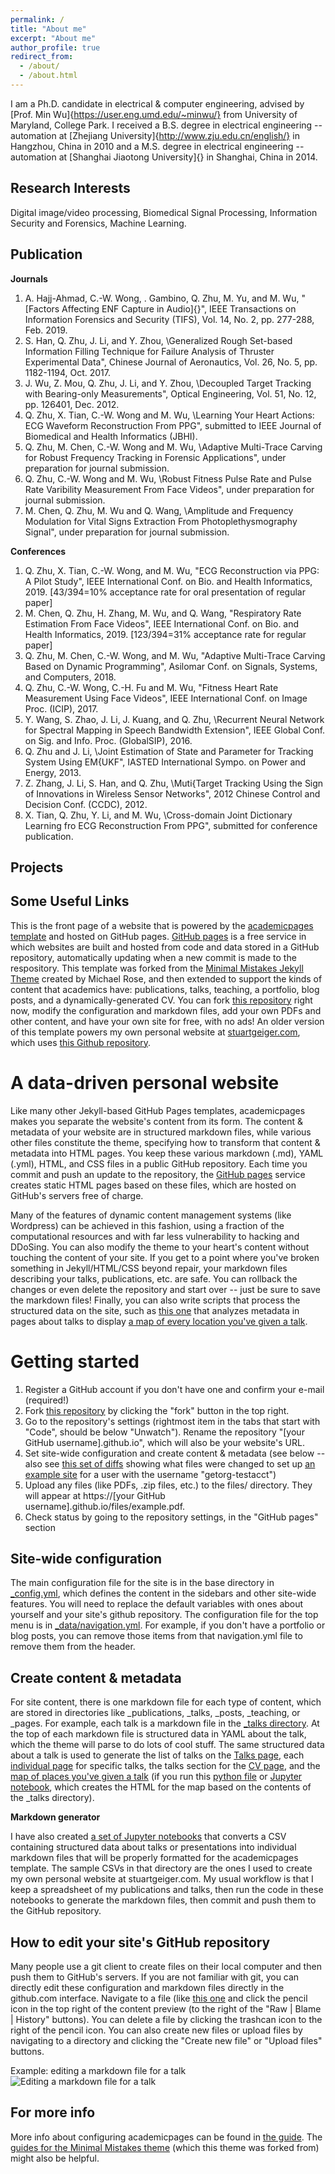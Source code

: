 ```yaml
---
permalink: /
title: "About me"
excerpt: "About me"
author_profile: true
redirect_from: 
  - /about/
  - /about.html
---
```


I am a Ph.D. candidate in electrical & computer engineering, advised by [Prof. Min Wu]{https://user.eng.umd.edu/~minwu/} from University of Maryland, College Park. I received a B.S. degree in electrical engineering -- automation at [Zhejiang University]{http://www.zju.edu.cn/english/} in Hangzhou, China in 2010 and a M.S. degree in electrical engineering -- automation at [Shanghai Jiaotong University]{} in Shanghai, China in 2014.

Research Interests
------
Digital image/video processing, Biomedical Signal Processing, Information Security and Forensics, Machine Learning.

Publication
------
**Journals**
1. A. Hajj-Ahmad, C.-W. Wong, . Gambino, Q. Zhu, M. Yu, and M. Wu, "[Factors Affecting ENF Capture in Audio]{}",
IEEE Transactions on Information Forensics and Security (TIFS), Vol. 14, No. 2, pp. 277-288, Feb. 2019.
1. S. Han, Q. Zhu, J. Li, and Y. Zhou, \Generalized Rough Set-based Information Filling Technique for Failure Analysis
of Thruster Experimental Data", Chinese Journal of Aeronautics, Vol. 26, No. 5, pp. 1182-1194, Oct. 2017.
1. J. Wu, Z. Mou, Q. Zhu, J. Li, and Y. Zhou, \Decoupled Target Tracking with Bearing-only Measurements", Optical
Engineering, Vol. 51, No. 12, pp. 126401, Dec. 2012.
1. Q. Zhu, X. Tian, C.-W. Wong and M. Wu, \Learning Your Heart Actions: ECG Waveform Reconstruction From
PPG", submitted to IEEE Journal of Biomedical and Health Informatics (JBHI).
1. Q. Zhu, M. Chen, C.-W. Wong and M. Wu, \Adaptive Multi-Trace Carving for Robust Frequency Tracking in
Forensic Applications", under preparation for journal submission.
1. Q. Zhu, C.-W. Wong and M. Wu, \Robust Fitness Pulse Rate and Pulse Rate Varibility Measurement From Face
Videos", under preparation for journal submission.
1. M. Chen, Q. Zhu, M. Wu and Q. Wang, \Amplitude and Frequency Modulation for Vital Signs Extraction From
Photoplethysmography Signal", under preparation for journal submission.


**Conferences**
1. Q. Zhu, X. Tian, C.-W. Wong, and M. Wu, "ECG Reconstruction via PPG: A Pilot Study", IEEE International Conf.
on Bio. and Health Informatics, 2019. [43/394=10% acceptance rate for oral presentation of regular paper]
1. M. Chen, Q. Zhu, H. Zhang, M. Wu, and Q. Wang, "Respiratory Rate Estimation From Face Videos", IEEE
International Conf. on Bio. and Health Informatics, 2019. [123/394=31% acceptance rate for regular paper]
1. Q. Zhu, M. Chen, C.-W. Wong, and M. Wu, "Adaptive Multi-Trace Carving Based on Dynamic Programming",
Asilomar Conf. on Signals, Systems, and Computers, 2018.
1. Q. Zhu, C.-W. Wong, C.-H. Fu and M. Wu, "Fitness Heart Rate Measurement Using Face Videos", IEEE
International Conf. on Image Proc. (ICIP), 2017.
1. Y. Wang, S. Zhao, J. Li, J. Kuang, and Q. Zhu, \Recurrent Neural Network for Spectral Mapping in Speech
Bandwidth Extension", IEEE Global Conf. on Sig. and Info. Proc. (GlobalSIP), 2016.
1. Q. Zhu and J. Li, \Joint Estimation of State and Parameter for Tracking System Using EM{UKF", IASTED
International Sympo. on Power and Energy, 2013.
1. Z. Zhang, J. Li, S. Han, and Q. Zhu, \Muti{Target Tracking Using the Sign of Innovations in Wireless Sensor
Networks", 2012 Chinese Control and Decision Conf. (CCDC), 2012.
1. X. Tian, Q. Zhu, Y. Li, and M. Wu, \Cross-domain Joint Dictionary Learning fro ECG Reconstruction From PPG",
submitted for conference publication.

Projects
------


Some Useful Links
------

This is the front page of a website that is powered by the [academicpages template](https://github.com/academicpages/academicpages.github.io) and hosted on GitHub pages. [GitHub pages](https://pages.github.com) is a free service in which websites are built and hosted from code and data stored in a GitHub repository, automatically updating when a new commit is made to the respository. This template was forked from the [Minimal Mistakes Jekyll Theme](https://mmistakes.github.io/minimal-mistakes/) created by Michael Rose, and then extended to support the kinds of content that academics have: publications, talks, teaching, a portfolio, blog posts, and a dynamically-generated CV. You can fork [this repository](https://github.com/academicpages/academicpages.github.io) right now, modify the configuration and markdown files, add your own PDFs and other content, and have your own site for free, with no ads! An older version of this template powers my own personal website at [stuartgeiger.com](http://stuartgeiger.com), which uses [this Github repository](https://github.com/staeiou/staeiou.github.io).

A data-driven personal website
======
Like many other Jekyll-based GitHub Pages templates, academicpages makes you separate the website's content from its form. The content & metadata of your website are in structured markdown files, while various other files constitute the theme, specifying how to transform that content & metadata into HTML pages. You keep these various markdown (.md), YAML (.yml), HTML, and CSS files in a public GitHub repository. Each time you commit and push an update to the repository, the [GitHub pages](https://pages.github.com/) service creates static HTML pages based on these files, which are hosted on GitHub's servers free of charge.

Many of the features of dynamic content management systems (like Wordpress) can be achieved in this fashion, using a fraction of the computational resources and with far less vulnerability to hacking and DDoSing. You can also modify the theme to your heart's content without touching the content of your site. If you get to a point where you've broken something in Jekyll/HTML/CSS beyond repair, your markdown files describing your talks, publications, etc. are safe. You can rollback the changes or even delete the repository and start over -- just be sure to save the markdown files! Finally, you can also write scripts that process the structured data on the site, such as [this one](https://github.com/academicpages/academicpages.github.io/blob/master/talkmap.ipynb) that analyzes metadata in pages about talks to display [a map of every location you've given a talk](https://academicpages.github.io/talkmap.html).

Getting started
======
1. Register a GitHub account if you don't have one and confirm your e-mail (required!)
1. Fork [this repository](https://github.com/academicpages/academicpages.github.io) by clicking the "fork" button in the top right. 
1. Go to the repository's settings (rightmost item in the tabs that start with "Code", should be below "Unwatch"). Rename the repository "[your GitHub username].github.io", which will also be your website's URL.
1. Set site-wide configuration and create content & metadata (see below -- also see [this set of diffs](http://archive.is/3TPas) showing what files were changed to set up [an example site](https://getorg-testacct.github.io) for a user with the username "getorg-testacct")
1. Upload any files (like PDFs, .zip files, etc.) to the files/ directory. They will appear at https://[your GitHub username].github.io/files/example.pdf.  
1. Check status by going to the repository settings, in the "GitHub pages" section

Site-wide configuration
------
The main configuration file for the site is in the base directory in [_config.yml](https://github.com/academicpages/academicpages.github.io/blob/master/_config.yml), which defines the content in the sidebars and other site-wide features. You will need to replace the default variables with ones about yourself and your site's github repository. The configuration file for the top menu is in [_data/navigation.yml](https://github.com/academicpages/academicpages.github.io/blob/master/_data/navigation.yml). For example, if you don't have a portfolio or blog posts, you can remove those items from that navigation.yml file to remove them from the header. 

Create content & metadata
------
For site content, there is one markdown file for each type of content, which are stored in directories like _publications, _talks, _posts, _teaching, or _pages. For example, each talk is a markdown file in the [_talks directory](https://github.com/academicpages/academicpages.github.io/tree/master/_talks). At the top of each markdown file is structured data in YAML about the talk, which the theme will parse to do lots of cool stuff. The same structured data about a talk is used to generate the list of talks on the [Talks page](https://academicpages.github.io/talks), each [individual page](https://academicpages.github.io/talks/2012-03-01-talk-1) for specific talks, the talks section for the [CV page](https://academicpages.github.io/cv), and the [map of places you've given a talk](https://academicpages.github.io/talkmap.html) (if you run this [python file](https://github.com/academicpages/academicpages.github.io/blob/master/talkmap.py) or [Jupyter notebook](https://github.com/academicpages/academicpages.github.io/blob/master/talkmap.ipynb), which creates the HTML for the map based on the contents of the _talks directory).

**Markdown generator**

I have also created [a set of Jupyter notebooks](https://github.com/academicpages/academicpages.github.io/tree/master/markdown_generator
) that converts a CSV containing structured data about talks or presentations into individual markdown files that will be properly formatted for the academicpages template. The sample CSVs in that directory are the ones I used to create my own personal website at stuartgeiger.com. My usual workflow is that I keep a spreadsheet of my publications and talks, then run the code in these notebooks to generate the markdown files, then commit and push them to the GitHub repository.

How to edit your site's GitHub repository
------
Many people use a git client to create files on their local computer and then push them to GitHub's servers. If you are not familiar with git, you can directly edit these configuration and markdown files directly in the github.com interface. Navigate to a file (like [this one](https://github.com/academicpages/academicpages.github.io/blob/master/_talks/2012-03-01-talk-1.md) and click the pencil icon in the top right of the content preview (to the right of the "Raw | Blame | History" buttons). You can delete a file by clicking the trashcan icon to the right of the pencil icon. You can also create new files or upload files by navigating to a directory and clicking the "Create new file" or "Upload files" buttons. 

Example: editing a markdown file for a talk
![Editing a markdown file for a talk](/images/editing-talk.png)

For more info
------
More info about configuring academicpages can be found in [the guide](https://academicpages.github.io/markdown/). The [guides for the Minimal Mistakes theme](https://mmistakes.github.io/minimal-mistakes/docs/configuration/) (which this theme was forked from) might also be helpful.
